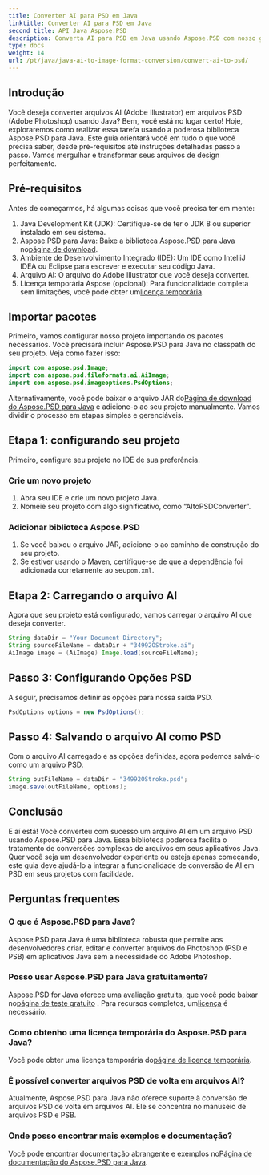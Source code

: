 ```yaml
---
title: Converter AI para PSD em Java
linktitle: Converter AI para PSD em Java
second_title: API Java Aspose.PSD
description: Converta AI para PSD em Java usando Aspose.PSD com nosso guia passo a passo fácil. Perfeito para desenvolvedores que precisam de conversão de arquivos rápida e perfeita.
type: docs
weight: 14
url: /pt/java/java-ai-to-image-format-conversion/convert-ai-to-psd/
---
```

## Introdução
Você deseja converter arquivos AI (Adobe Illustrator) em arquivos PSD (Adobe Photoshop) usando Java? Bem, você está no lugar certo! Hoje, exploraremos como realizar essa tarefa usando a poderosa biblioteca Aspose.PSD para Java. Este guia orientará você em tudo o que você precisa saber, desde pré-requisitos até instruções detalhadas passo a passo. Vamos mergulhar e transformar seus arquivos de design perfeitamente.
## Pré-requisitos
Antes de começarmos, há algumas coisas que você precisa ter em mente:
1. Java Development Kit (JDK): Certifique-se de ter o JDK 8 ou superior instalado em seu sistema.
2.  Aspose.PSD para Java: Baixe a biblioteca Aspose.PSD para Java no[página de download](https://releases.aspose.com/psd/java/).
3. Ambiente de Desenvolvimento Integrado (IDE): Um IDE como IntelliJ IDEA ou Eclipse para escrever e executar seu código Java.
4. Arquivo AI: O arquivo do Adobe Illustrator que você deseja converter.
5.  Licença temporária Aspose (opcional): Para funcionalidade completa sem limitações, você pode obter um[licença temporária](https://purchase.aspose.com/temporary-license/).
## Importar pacotes
Primeiro, vamos configurar nosso projeto importando os pacotes necessários. Você precisará incluir Aspose.PSD para Java no classpath do seu projeto. Veja como fazer isso:
```java
import com.aspose.psd.Image;
import com.aspose.psd.fileformats.ai.AiImage;
import com.aspose.psd.imageoptions.PsdOptions;
```
 Alternativamente, você pode baixar o arquivo JAR do[Página de download do Aspose.PSD para Java](https://releases.aspose.com/psd/java/) e adicione-o ao seu projeto manualmente.
Vamos dividir o processo em etapas simples e gerenciáveis.
## Etapa 1: configurando seu projeto
Primeiro, configure seu projeto no IDE de sua preferência.
### Crie um novo projeto
1. Abra seu IDE e crie um novo projeto Java.
2. Nomeie seu projeto com algo significativo, como “AItoPSDConverter”.
### Adicionar biblioteca Aspose.PSD
1. Se você baixou o arquivo JAR, adicione-o ao caminho de construção do seu projeto.
2.  Se estiver usando o Maven, certifique-se de que a dependência foi adicionada corretamente ao seu`pom.xml`.
## Etapa 2: Carregando o arquivo AI
Agora que seu projeto está configurado, vamos carregar o arquivo AI que deseja converter.
```java
String dataDir = "Your Document Directory"; 
String sourceFileName = dataDir + "34992OStroke.ai";       
AiImage image = (AiImage) Image.load(sourceFileName);
```
## Passo 3: Configurando Opções PSD
A seguir, precisamos definir as opções para nossa saída PSD.
```java
PsdOptions options = new PsdOptions();
```
## Passo 4: Salvando o arquivo AI como PSD
Com o arquivo AI carregado e as opções definidas, agora podemos salvá-lo como um arquivo PSD.
```java
String outFileName = dataDir + "34992OStroke.psd";
image.save(outFileName, options);
```
## Conclusão
E aí está! Você converteu com sucesso um arquivo AI em um arquivo PSD usando Aspose.PSD para Java. Essa biblioteca poderosa facilita o tratamento de conversões complexas de arquivos em seus aplicativos Java. Quer você seja um desenvolvedor experiente ou esteja apenas começando, este guia deve ajudá-lo a integrar a funcionalidade de conversão de AI em PSD em seus projetos com facilidade.
## Perguntas frequentes
### O que é Aspose.PSD para Java?
Aspose.PSD para Java é uma biblioteca robusta que permite aos desenvolvedores criar, editar e converter arquivos do Photoshop (PSD e PSB) em aplicativos Java sem a necessidade do Adobe Photoshop.
### Posso usar Aspose.PSD para Java gratuitamente?
 Aspose.PSD for Java oferece uma avaliação gratuita, que você pode baixar no[página de teste gratuito](https://releases.aspose.com/) . Para recursos completos, um[licença](https://purchase.aspose.com/buy) é necessário.
### Como obtenho uma licença temporária do Aspose.PSD para Java?
 Você pode obter uma licença temporária do[página de licença temporária](https://purchase.aspose.com/temporary-license/).
### É possível converter arquivos PSD de volta em arquivos AI?
Atualmente, Aspose.PSD para Java não oferece suporte à conversão de arquivos PSD de volta em arquivos AI. Ele se concentra no manuseio de arquivos PSD e PSB.
### Onde posso encontrar mais exemplos e documentação?
 Você pode encontrar documentação abrangente e exemplos no[Página de documentação do Aspose.PSD para Java](https://reference.aspose.com/psd/java/).